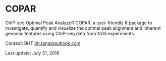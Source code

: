 # COPAR
ChIP-seq Optimal Peak AnalyzeR
COPAR, a user-friendly R package to investigate, quantify and visualize the optimal peak alignment and inherent genomic features using ChIP-seq data from NGS experiments.

Contact: BHT <bh.tang@outlook.com>

Last update: July 31, 2016
